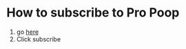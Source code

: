 # How to subscribe to Pro Poop
1. go [here](https://www.youtube.com/channel/UCm5uf5rzHRlhXIch6ggNH6w)
2. Click subscribe

